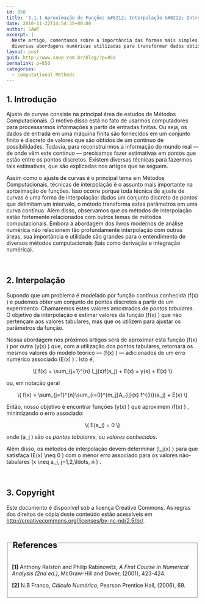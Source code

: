 ```yaml
---
id: 850
title: '3.1.1 Aproximação de Funções &#8212; Interpolação &#8212; Introdução'
date: 2010-11-22T14:54:35+00:00
author: SAWP
excerpt: |
  Neste artigo, comentamos sobre a importância das formas mais simples de ajuste de funções: a interpolação. Nos posts seguintes, iremos detalhar as
  diversas abordagens numéricas utilizadas para transformar dados obtidos do mundo real (finitos) em funcionais (abstrações contínuas).
layout: post
guid: http://www.sawp.com.br/blog/?p=850
permalink: p=850
categories:
  - Computational Methods
---
```

## 1. Introdução 

Ajuste de curvas consiste na principal área de estudos de Métodos Computacionais. O motivo disso está no fato de usarmos computadores para processarmos informações a partir de entradas finitas. Ou seja, os dados de entrada em uma máquina finita são fornecidos em um conjunto finito e discreto de valores que são obtidos de um contínuo de possibilidades. Todavia, para reconstruirmos a informação do mundo real &#8212; de onde vêm este contínuo &#8212; precisamos fazer estimativas em pontos que estão entre os pontos discretos. Existem diversas técnicas para fazermos tais estimativas, que são explicadas nos artigos que se seguem. 

Assim como o ajuste de curvas é o principal tema em Métodos Computacionais, técnicas de interpolação é o assunto mais importante na aproximação de funções. Isso ocorre porque toda técnica de ajuste de curvas é uma forma de interpolação: dados um conjunto discreto de pontos que delimitam um intervalo, o método transforma estes parâmetros em uma curva contínua. Além disso, observamos que os métodos de interpolação estão fortemente relacionados com outros temas de métodos computacionais. Embora a abordagem dos livros modernos de análise numérica não relacionem tão profundamente interpolação com outras áreas, sua importância e utilidade são grandes para o entendimento de diversos métodos computacionais (tais como derivação e integração numérica). 

&nbsp;

## 2. Interpolação 

Supondo que um problema é modelado por função contínua conhecida \(f(x) \) e pudemos obter um conjunto de pontos discretos a partir de um experimento. Chamaremos estes valores amostrados de _pontos tabulares_. O objetivo da interpolação é estimar valores da função \(f(x) \) que não pertençam aos valores tabulares, mas que os utilizem para ajustar os parâmetros da função. 

Nossa abordagem nos próximos artigos será de aproximar esta função \(f(x) \) por outra \(y(x) \) que, com a utilização dos pontos tabulares, retornará os mesmos valores do modelo teórico &#8212; \(f(x) \) &#8212; adicionados de um erro numérico associado \(E(x) \) . Isto é,



<center>
  \( f(x) = \sum_{j=1}^{n} l_j(x)f(a_j) + E(x) = y(x) + E(x) \)
</center>

ou, em notação geral

<center>
  \( f(x) = \sum_{j=1}^{n}\sum_{i=0}^{m_j}A_{ij}(x) f^{(i)}(a_j) + E(x) \)
</center>

Então, nosso objetivo é encontrar funções \(y(x) \) que aproximem \(f(x) \) , minimizando o erro associado: 

<center>
  \( E(a_j) = 0 \)
</center>


   
onde \(a_j \) são os _pontos tabulares_, ou _valores conhecidos_. 

Além disso, os métodos de interpolação devem determinar \(l\_j(x) \) para que satisfaça \(E(x) \neq 0 \) com o menor erro associado para os valores não-tabulares \(x \neq a\_j, j=1,2,\ldots, n \) . 

&nbsp;

## 3. Copyright 

Este documento é disponível sob a licença Creative Commons. As regras dos direitos de cópia deste conteúdo estão acessíveis em <a href="http://creativecommons.org/licenses/by-nc-nd/2.5/br/" target="_blank">http://creativecommons.org/licenses/by-nc-nd/2.5/br/</a>.

  


<fieldset>
  <legend> 
  
  <h2>
    References
  </h2></legend> 
  
  <p>
    <a name="bibitem1"><b>[1]</b> Anthony Ralston and Philip Rabinowitz,<cite> <em>A First Course in Numerical Analysis</em> (2nd ed.),</cite> McGraw-Hill and Dover, (2001), 423-424.</a>
  </p>
  
  <p>
  </p>
  
  <p>
    <a name="bibitem2"><b>[2]</b> N.B Franco,<cite> <em>Cálculo Numérico</em>,</cite> Pearson Prentice Hall, (2006), 69.</a>
  </p>
</fieldset>
